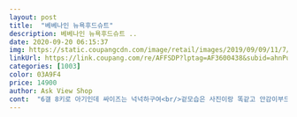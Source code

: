 ```yaml
---
layout: post 
title:  "베베나인 뉴욕후드슈트" 
description: 베베나인 뉴욕후드슈트 ..
date: 2020-09-20 06:15:37 
img: https://static.coupangcdn.com/image/retail/images/2019/09/09/11/7/9a46164f-ff8f-4830-8359-38e812e89ca6.jpg 
linkUrl: https://link.coupang.com/re/AFFSDP?lptag=AF3600438&subid=ahnPublicAsk&pageKey=298181489&itemId=939010643&vendorItemId=5323989370&traceid=V0-113-9f8aab3b97ecb435 
categories: [1003] 
color: 03A9F4 
price: 14900 
author: Ask View Shop 
cont:  "6갤 8키로 아기인데 싸이즈는 넉넉하구여<br/>겉모습은 사진이랑 똑같고 안감이부드럽고  따뜻한 재질이 아니라 안에 내의는 입히고 입혀야해요<br/>근데 아기들옷은 보세여도 너무 비싸네요 .<br/>.<br/><br/>너무 귀엽네요<br/>두툼하고 안에는 조금 꺼끌해서 안에 티입고 입혀야 될꺼같아요<br/>많이 안커요<br/>사진그대로고 너무예뻐요<br/>안감은 까칠까칠해서 하나만 입기에는 좀 그렇네요.<br/><br/>지금 입히기 딱 좋구 사이즈도 좋아요<br/>크게입히려고 큰거삿는데 생각보다 딱맞는 느낌?<br/>" 
---
```

